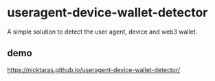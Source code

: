 # useragent-device-wallet-detector

A simple solution to detect the user agent, device and web3 wallet.

## demo

https://nicktaras.github.io/useragent-device-wallet-detector/
